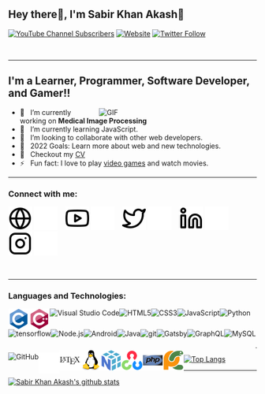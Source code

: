 ## Hey there👋, I'm Sabir Khan Akash👋 

[![YouTube Channel Subscribers](https://img.shields.io/youtube/channel/subscribers/UC2LLysXlNymRZdFb0fcxl4g?logo=youtube&logoColor=red&style=for-the-badge)](https://www.youtube.com/channel/UC2LLysXlNymRZdFb0fcxl4g)
[![Website](https://img.shields.io/website?label=akash-codes.vercel.app&style=for-the-badge&url=https%3A%2F%2Fcodestackr.com)](https://akash-codes.vercel.app)
[![Twitter Follow](https://img.shields.io/twitter/follow/SabirKhanAkash_?color=1DA1F2&logo=twitter&style=for-the-badge)](https://twitter.com/intent/follow?original_referer=https%3A%2F%2Fgithub.com%2FcodeSTACKr&screen_name=SabirKhanAkash)

<br>

---

## I'm a Learner, Programmer, Software Developer, and Gamer!!

<img align="right" alt="GIF" src="https://raw.githubusercontent.com/rahul-jha98/rahul-jha98/main/techstack.gif" width="320px"/>

- 🔭 &nbsp; I’m currently working on **Medical Image Processing**
- 🌱 &nbsp; I’m currently learning JavaScript.
- 👯 &nbsp; I’m looking to collaborate with other web developers.
- 🥅 &nbsp; 2022 Goals: Learn more about web and new technologies.
- 📝 &nbsp; Checkout my [CV](https://drive.google.com/file/d/1434KglHfWgPZFzYF2Aiudvmxu8SvjN_f/view?usp=sharing)
- ⚡ &nbsp; Fun fact: I love to play [video games](https://steamcommunity.com/id/blade_0_0/) and watch movies.

---

### Connect with me:

[![website](./img/globe-light.svg)](https://akash-codes.vercel.app#gh-light-mode-only)
[![website](./img/globe-dark.svg)](https://akash-codes.vercel.app#gh-dark-mode-only)
&nbsp;&nbsp;
[![website](./img/youtube-light.svg)](https://www.youtube.com/channel/UC2LLysXlNymRZdFb0fcxl4g#gh-light-mode-only)
[![website](./img/youtube-dark.svg)](https://www.youtube.com/channel/UC2LLysXlNymRZdFb0fcxl4g#gh-dark-mode-only)
&nbsp;&nbsp;
[![website](./img/twitter-light.svg)](https://twitter.com/SabirKhanAkash_#gh-light-mode-only)
[![website](./img/twitter-dark.svg)](https://twitter.com/SabirKhanAkash_#gh-dark-mode-only)
&nbsp;&nbsp;
[![website](./img/linkedin-light.svg)](https://linkedin.com/in/sabirkhanakash#gh-light-mode-only)
[![website](./img/linkedin-dark.svg)](https://linkedin.com/in/sabirkhanakash#gh-dark-mode-only)
&nbsp;&nbsp;
[![website](./img/instagram-light.svg)](https://instagram.com/_.distortion_#gh-light-mode-only)
[![website](./img/instagram-dark.svg)](https://instagram.com/_.distortion_#gh-dark-mode-only)

<br>

---

### Languages and Technologies:

<a href="https://www.w3schools.com/c/index.php/" target="_blank"><img align="left" alt="C" height ="42px" src="https://raw.githubusercontent.com/devicons/devicon/master/icons/c/c-original.svg"/></a>
<a href="https://www.w3schools.com/cpp/default.asp" target="_blank"><img align="left" alt="C++" height ="42px" src="https://raw.githubusercontent.com/devicons/devicon/master/icons/cplusplus/cplusplus-original.svg"/></a>
<a href="https://code.visualstudio.com/" target="_blank"><img align="left" alt="Visual Studio Code" height ="42px" src="https://cdn.jsdelivr.net/gh/devicons/devicon/icons/vscode/vscode-original.svg"/></a>
<a href="https://html.com/" target="_blank"><img align="left" alt="HTML5" height ="42px" src="https://cdn.jsdelivr.net/gh/devicons/devicon/icons/html5/html5-original.svg"/></a>
<a href="https://www.w3schools.com/css/css_intro.asp" target="_blank"><img align="left" alt="CSS3" height ="42px" src="https://cdn.jsdelivr.net/gh/devicons/devicon/icons/css3/css3-original.svg"/></a>
<!-- [<img align="left" alt="Sass" width="26px" src="https://cdn.jsdelivr.net/gh/devicons/devicon/icons/sass/sass-original.svg" style="padding-right:10px;" />][cssplaylist] -->
<img align="left" alt="JavaScript" height ="42px" src="https://cdn.jsdelivr.net/gh/devicons/devicon/icons/javascript/javascript-original.svg" />
<a href="https://www.python.org" target="_blank"><img align="left" alt="Python" height ="42px" src="https://raw.githubusercontent.com/rahul-jha98/github_readme_icons/main/language_and_tools/square/python/python.svg"></a>
<a href="https://www.tensorflow.org" target="_blank"> <img align="left" src="https://raw.githubusercontent.com/rahul-jha98/github_readme_icons/main/language_and_tools/square/tensorflow/tensorflow.svg" alt="tensorflow" height="42px"/> </a>
<a href="https://nodejs.org" target="_blank"><img align="left" alt="Node.js" height ="42px" src="https://raw.githubusercontent.com/rahul-jha98/github_readme_icons/main/language_and_tools/square/node/node.svg"></a>
<a href="https://developer.android.com" target="_blank"> <img align="left" alt="Android" height ="42px" src="https://raw.githubusercontent.com/rahul-jha98/github_readme_icons/main/language_and_tools/square/android/android.svg"> </a>
<a href="https://www.java.com" target="_blank"><img align="left" alt="Java" height ="42px" src="https://raw.githubusercontent.com/rahul-jha98/github_readme_icons/main/language_and_tools/square/java/java.svg"></a>
<a href="https://git-scm.com/" target="_blank"> <img src="https://raw.githubusercontent.com/rahul-jha98/github_readme_icons/main/language_and_tools/square/git-scm/git-scm.svg" align="left" alt="git" height='42px'/> </a>
<!-- [<img align="left" alt="React" width="26px" src="https://cdn.jsdelivr.net/gh/devicons/devicon/icons/react/react-original.svg" style="padding-right:10px;" />][reactplaylist] -->
<img align="left" alt="Gatsby" height ="42px" src="https://cdn.jsdelivr.net/gh/devicons/devicon/icons/gatsby/gatsby-original.svg"/>
<a href="https://graphql.org/" target="_blank"><img align="left" alt="GraphQL" height ="42px" src="https://cdn.jsdelivr.net/gh/devicons/devicon/icons/graphql/graphql-plain.svg"/></a>
<!-- [<img align="left" alt="Deno" width="26px" src="./img/deno-light.svg" style="padding-right:10px;" />][webdevplaylist] -->
<!-- [<img align="left" alt="MongoDB" width="26px" src="https://cdn.jsdelivr.net/gh/devicons/devicon/icons/mongodb/mongodb-original.svg" style="padding-right:10px;" />][webdevplaylist] -->
<a href="https://www.mysql.com/" target="_blank"><img align="left" alt="MySQL" height ="42px" src="https://cdn.jsdelivr.net/gh/devicons/devicon/icons/mysql/mysql-original.svg" /></a>
<br>
<img align="left" alt="GitHub" style="padding-top:5px;" height ="42px" src="https://user-images.githubusercontent.com/3369400/139447912-e0f43f33-6d9f-45f8-be46-2df5bbc91289.png"/>
<!-- <img align="left" alt="GitHub" height ="42px" src="https://user-images.githubusercontent.com/3369400/139448065-39a229ba-4b06-434b-bc67-616e2ed80c8f.png"/> -->
<!-- <img align="left" alt="Terminal" height ="42px" src="./img/terminal-light.svg" /> -->
<img align="left" alt="Terminal" style="padding-top:5px;" height ="42px" src="./img/terminal-dark.svg" />
<a href="https://latex-tutorial.com/" target="_blank"><img align="left" alt="LaTeX" height ="42px" src="https://raw.githubusercontent.com/devicons/devicon/master/icons/latex/latex-original.svg"></a>
<a href="https://www.linux.org/" target="_blank"><img align="left" alt="Linux" height ="42px" src="https://raw.githubusercontent.com/devicons/devicon/master/icons/linux/linux-original.svg"></a>
<a href="https://numpy.org/" target="_blank"><img align="left" alt="NumPy" height ="42px" src="https://raw.githubusercontent.com/devicons/devicon/master/icons/numpy/numpy-original.svg"/></a>
<a href="https://opencv.org/" target="_blank"><img align="left" alt="OpenCV" height ="42px" src="https://raw.githubusercontent.com/devicons/devicon/master/icons/opencv/opencv-original.svg"/></a>
<a href="https://www.php.net/" target="_blank"><img align="left" alt="PHP" height ="42px" src="https://raw.githubusercontent.com/devicons/devicon/master/icons/php/php-original.svg"/></a>
<a href="https://www.jetbrains.com/pycharm/" target="_blank"><img align="left" alt="PyCharm" height ="42px" src="https://raw.githubusercontent.com/devicons/devicon/master/icons/pycharm/pycharm-original.svg"/></a>

<br><br>

---

[![Top Langs](https://github-readme-stats.vercel.app/api/top-langs/?username=SabirKhanAkash&layout=compact&theme=vue-dark&langs_count=10)](https://github.com/SabirKhanAkash/github-readme-stats)

---

[![Sabir Khan Akash's github stats](https://github-readme-stats.vercel.app/api?username=SabirKhanAkash&theme=vue-dark)](https://github.com/SabirKhanAkash)

